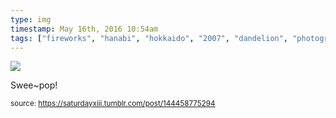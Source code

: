 ```yaml
---
type: img
timestamp: May 16th, 2016 10:54am
tags: ["fireworks", "hanabi", "hokkaido", "2007", "dandelion", "photography"]
---
```

<img src="https://saturdayxiii.github.io/media/144458775294.jpg"/>

Swee~pop!
 
  
<small>source: https://saturdayxiii.tumblr.com/post/144458775294</small>